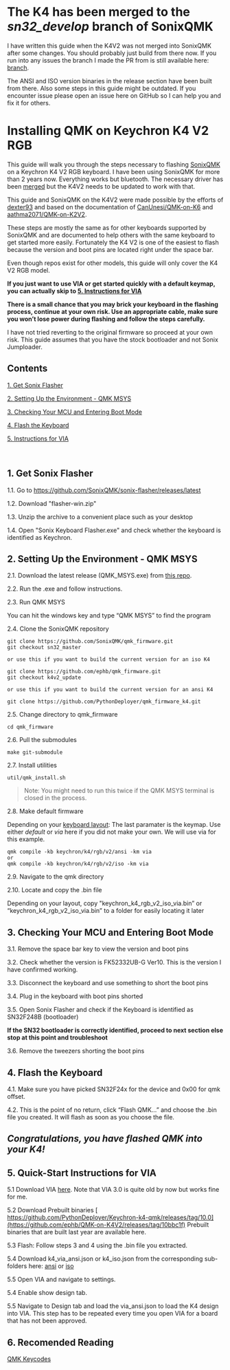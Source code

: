# The K4 has been merged to the ***sn32_develop*** branch of SonixQMK
I have written this guide when the K4V2 was not merged into SonixQMK after some changes. You should probably just build from there now.
If you run into any issues the branch I made the PR from is still available here: [branch](https://github.com/ephb/qmk_firmware/tree/k4v2_fixes).

The ANSI and ISO version binaries in the release section have been built from there. 
Also some steps in this guide might be outdated. If you encounter issue please open an issue here on GitHub so I can help you and fix it for others.

# Installing QMK on Keychron K4 V2 RGB
This guide will walk you through the steps necessary to flashing [SonixQMK](https://github.com/SonixQMK/qmk_firmware) on a Keychron K4 V2 RGB keyboard.
I have been using SonixQMK for more than 2 years now. Everything works but bluetooth. The necessary driver has been [merged](https://github.com/SonixQMK/qmk_firmware/commit/37a0cb7237300db0aa9882e7cf78631746ffc08c) but the K4V2 needs to be updated to work with that.

This guide and SonixQMK on the K4V2 were made possible by the efforts of [dexter93](https://github.com/dexter93/keychron-k4) and based on the documentation of [CanUnesi/QMK-on-K6](https://github.com/CanUnesi/QMK-on-K6) and [aathma2071/QMK-on-K2V2](https://github.com/aathma2071/QMK-on-K2V2).

These steps are mostly the same as for other keyboards supported by SonixQMK and are documented to help others with the same keyboard to get started more easily.
Fortunately the K4 V2 is one of the easiest to flash because the version and boot pins are located right under the space bar.

Even though repos exist for other models, this guide will only cover the K4 V2 RGB model.

**If you just want to use VIA or get started quickly with a default keymap, you can actually skip to [5. Instructions for VIA](#5-instructions-for-via)**

**There is a small chance that you may brick your keyboard in the flashing process, continue at your own risk. Use an appropriate cable, make sure you won’t lose power during flashing and follow the steps carefully.**

I have not tried reverting to the original firmware so proceed at your own risk.
This guide assumes that you have the stock bootloader and not Sonix Jumploader.


## Contents
[1. Get Sonix Flasher](#1-get-sonix-flasher)

[2. Setting Up the Environment - QMK MSYS](#2-setting-up-the-environment---qmk-msys)

[3. Checking Your MCU and Entering Boot Mode](#3-checking-your-mcu-and-entering-boot-mode)

[4. Flash the Keyboard](#4-flash-the-keyboard)

[5. Instructions for VIA](#5-quick-start-instructions-for-via)

&nbsp; 

## 1. Get Sonix Flasher
 1.1. Go to https://github.com/SonixQMK/sonix-flasher/releases/latest

 1.2. Download "flasher-win.zip"

 1.3. Unzip the archive to a convenient place such as your desktop

 1.4. Open "Sonix Keyboard Flasher.exe" and check whether the keyboard is identified as Keychron.

## 2. Setting Up the Environment - QMK MSYS
 2.1. Download the latest release (QMK_MSYS.exe) from [this repo](https://github.com/qmk/qmk_distro_msys/releases/latest).

 2.2. Run the .exe and follow instructions.

 2.3. Run QMK MSYS

You can hit the windows key and type “QMK MSYS” to find the program

 2.4. Clone the SonixQMK repository

    git clone https://github.com/SonixQMK/qmk_firmware.git
    git checkout sn32_master

    or use this if you want to build the current version for an iso K4

    git clone https://github.com/ephb/qmk_firmware.git
    git checkout k4v2_update

    or use this if you want to build the current version for an ansi K4
    
    git clone https://github.com/PythonDeployer/qmk_firmware_k4.git
    

 2.5. Change directory to qmk_firmware

	cd qmk_firmware

 2.6. Pull the submodules

	make git-submodule

 2.7. Install utilities

	util/qmk_install.sh

>Note: You might need to run this twice if the QMK MSYS terminal is closed in the process.

 2.8. Make default firmware

Depending on your [keyboard layout](https://upload.wikimedia.org/wikipedia/commons/1/14/Physical_keyboard_layouts_comparison_ANSI_ISO.png):
The last paramater is the keymap. Use either *default* or *via* here if you did not make your own. We will use via for this example.

    qmk compile -kb keychron/k4/rgb/v2/ansi -km via
    or
    qmk compile -kb keychron/k4/rgb/v2/iso -km via
    
 2.9. Navigate to the qmk directory

 2.10. Locate and copy the .bin file

Depending on your layout, copy "keychron_k4_rgb_v2_iso_via.bin” or “keychron_k4_rgb_v2_iso_via.bin” to a folder for easily locating it later

## 3. Checking Your MCU and Entering Boot Mode
 3.1. Remove the space bar key to view the version and boot pins

 3.2. Check whether the version is FK52332UB-G Ver10. This is the version I have confirmed working.

 3.3. Disconnect the keyboard and use something to short the boot pins

 3.4. Plug in the keyboard with boot pins shorted

 3.5. Open Sonix Flasher and check if the Keyboard is identified as SN32F248B (bootloader)

**If the SN32 bootloader is correctly identified, proceed to next section else stop at this point and troubleshoot**

 3.6. Remove the tweezers shorting the boot pins

## 4. Flash the Keyboard
 4.1. Make sure you have picked SN32F24x for the device and 0x00 for qmk offset.

 4.2. This is the point of no return, click “Flash QMK…” and choose the .bin file you created. It will flash as soon as you choose the file.

## *Congratulations, you have flashed QMK into your K4!*

## 5. Quick-Start Instructions for VIA

 5.1 Download VIA [here](https://github.com/the-via/releases/releases/). Note that VIA 3.0 is quite old by now but works fine for me.
 
 5.2 Download Prebuilt binaries
[ https://github.com/PythonDeployer/Keychron-k4-qmk/releases/tag/10.0](https://github.com/ephb/QMK-on-K4V2/releases/tag/10bbc1f)
Prebuilt binaries that are built last year are available here.
 
 5.3 Flash: Follow steps 3 and 4 using the .bin file you extracted.

 5.4  Download k4_via_ansi.json or k4_iso.json from the corresponding sub-folders here: [ansi](https://github.com/SonixQMK/qmk_firmware/blob/sn32_develop/keyboards/keychron/k4/rgb/v2/ansi/keymaps/via/k4_via_ansi.json)
  or [iso]([url](https://github.com/SonixQMK/qmk_firmware/blob/sn32_develop/keyboards/keychron/k4/rgb/v2/via_json/k4_iso.json))

 5.5 Open VIA and navigate to settings.

 5.4 Enable show design tab.

 5.5 Navigate to Design tab and load the via_ansi.json to load the K4 design into VIA.
 This step has to be repeated every time you open VIA for a board that has not been approved.

## 6. Recomended Reading
[QMK Keycodes](https://github.com/qmk/qmk_firmware/blob/master/docs/keycodes.md)
